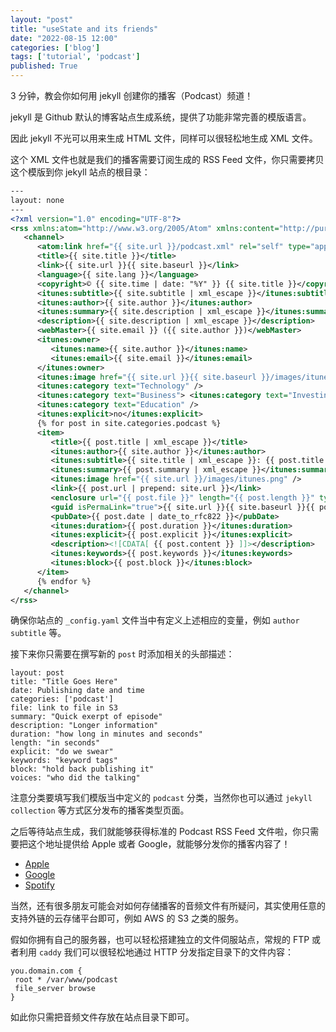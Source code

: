 ```yaml
---
layout: "post"
title: "useState and its friends"
date: "2022-08-15 12:00"
categories: ['blog']
tags: ['tutorial', 'podcast']
published: True
---
```


3 分钟，教会你如何用 jekyll 创建你的播客（Podcast）频道！

<!--more-->

jekyll 是 Github 默认的博客站点生成系统，提供了功能非常完善的模版语言。

因此 jekyll 不光可以用来生成 HTML 文件，同样可以很轻松地生成 XML 文件。

这个 XML 文件也就是我们的播客需要订阅生成的 RSS Feed 文件，你只需要拷贝这个模版到你 jekyll 站点的根目录：

```xml
---
layout: none
---
<?xml version="1.0" encoding="UTF-8"?>
<rss xmlns:atom="http://www.w3.org/2005/Atom" xmlns:content="http://purl.org/rss/1.0/modules/content/" xmlns:itunes="http://www.itunes.com/dtds/podcast-1.0.dtd" version="2.0" xml:lang="{{ site.lang }}">
   <channel>
      <atom:link href="{{ site.url }}/podcast.xml" rel="self" type="application/rss+xml" />
      <title>{{ site.title }}</title>
      <link>{{ site.url }}{{ site.baseurl }}</link>
      <language>{{ site.lang }}</language>
      <copyright>© {{ site.time | date: "%Y" }} {{ site.title }}</copyright>
      <itunes:subtitle>{{ site.subtitle | xml_escape }}</itunes:subtitle>
      <itunes:author>{{ site.author }}</itunes:author>
      <itunes:summary>{{ site.description | xml_escape }}</itunes:summary>
      <description>{{ site.description | xml_escape }}</description>
      <webMaster>{{ site.email }} ({{ site.author }})</webMaster>
      <itunes:owner>
         <itunes:name>{{ site.author }}</itunes:name>
         <itunes:email>{{ site.email }}</itunes:email>
      </itunes:owner>
      <itunes:image href="{{ site.url }}{{ site.baseurl }}/images/itunes.png" />
      <itunes:category text="Technology" />
      <itunes:category text="Business"> <itunes:category text="Investing" /></itunes:category>
      <itunes:category text="Education" />
      <itunes:explicit>no</itunes:explicit>
      {% for post in site.categories.podcast %}
      <item>
         <title>{{ post.title | xml_escape }}</title>
         <itunes:author>{{ site.author }}</itunes:author>
         <itunes:subtitle>{{ site.title | xml_escape }}: {{ post.title | xml_escape }}</itunes:subtitle>
         <itunes:summary>{{ post.summary | xml_escape }}</itunes:summary>
         <itunes:image href="{{ site.url }}/images/itunes.png" />
         <link>{{ post.url | prepend: site.url }}</link>
         <enclosure url="{{ post.file }}" length="{{ post.length }}" type="audio/x-m4a" />
         <guid isPermaLink="true">{{ site.url }}{{ site.baseurl }}{{ post.url }}</guid>
         <pubDate>{{ post.date | date_to_rfc822 }}</pubDate>
         <itunes:duration>{{ post.duration }}</itunes:duration>
         <itunes:explicit>{{ post.explicit }}</itunes:explicit>
         <description><![CDATA[ {{ post.content }} ]]></description>
         <itunes:keywords>{{ post.keywords }}</itunes:keywords>
         <itunes:block>{{ post.block }}</itunes:block>
      </item>
      {% endfor %}
   </channel>
</rss>
```

确保你站点的 `_config.yaml` 文件当中有定义上述相应的变量，例如 `author` `subtitle` 等。

接下来你只需要在撰写新的 `post` 时添加相关的头部描述：

```
layout: post
title: "Title Goes Here"
date: Publishing date and time
categories: ['podcast']
file: link to file in S3
summary: "Quick exerpt of episode"
description: "Longer information"
duration: "how long in minutes and seconds" 
length: "in seconds"
explicit: "do we swear" 
keywords: "keyword tags"
block: "hold back publishing it" 
voices: "who did the talking"
```

注意分类要填写我们模版当中定义的 `podcast` 分类，当然你也可以通过 `jekyll collection` 等方式区分发布的播客类型页面。

之后等待站点生成，我们就能够获得标准的 Podcast RSS Feed 文件啦，你只需要把这个地址提供给 Apple 或者 Google，就能够分发你的播客内容了！

* [Apple](https://podcastsconnect.apple.com/)
* [Google](https://podcasts.google.com/)
* [Spotify](https://podcasters.spotify.com/)

当然，还有很多朋友可能会对如何存储播客的音频文件有所疑问，其实使用任意的支持外链的云存储平台即可，例如 AWS 的 S3 之类的服务。

假如你拥有自己的服务器，也可以轻松搭建独立的文件伺服站点，常规的 FTP 或者利用 `caddy` 我们可以很轻松地通过 HTTP 分发指定目录下的文件内容：

```
you.domain.com {
 root * /var/www/podcast
 file_server browse
}
```

如此你只需把音频文件存放在站点目录下即可。







